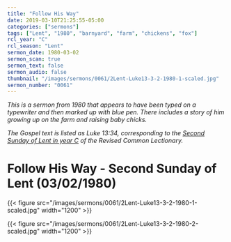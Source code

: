 ```yaml
---
title: "Follow His Way"
date: 2019-03-10T21:25:55-05:00
categories: ["sermons"]
tags: ["Lent", "1980", "barnyard", "farm", "chickens", "fox"]
rcl_year: "C"
rcl_season: "Lent"
sermon_date: 1980-03-02
sermon_scan: true
sermon_text: false
sermon_audio: false
thumbnail: "/images/sermons/0061/2Lent-Luke13-3-2-1980-1-scaled.jpg"
sermon_number: "0061"
---
```

_This is a sermon from 1980 that appears to have been typed on a typewriter and then marked up with blue pen. There includes a story of him growing up on the farm and raising baby chicks._

<!--more-->

_The Gospel text is listed as Luke 13:34, corresponding to the [Second Sunday of Lent in year C](https://lectionary.library.vanderbilt.edu/texts/?z=l&d=26&y=384) of the Revised Common Lectionary._

# Follow His Way - Second Sunday of Lent (03/02/1980)

{{< figure src="/images/sermons/0061/2Lent-Luke13-3-2-1980-1-scaled.jpg" width="1200" >}}

{{< figure src="/images/sermons/0061/2Lent-Luke13-3-2-1980-2-scaled.jpg" width="1200" >}}